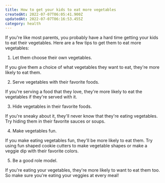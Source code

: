 ```yaml
---
title: How to get your kids to eat more vegetables
createdAt: 2022-07-07T06:05:41.900Z
updatedAt: 2022-07-07T06:16:53.455Z
category: health
---
```


If you're like most parents, you probably have a hard time getting your kids to eat their vegetables. Here are a few tips to get them to eat more vegetables:

1. Let them choose their own vegetables.

If you give them a choice of what vegetables they want to eat, they're more likely to eat them.

2. Serve vegetables with their favorite foods.

If you're serving a food that they love, they're more likely to eat the vegetables if they're served with it.

3. Hide vegetables in their favorite foods.

If you're sneaky about it, they'll never know that they're eating vegetables. Try hiding them in their favorite sauces or soups.

4. Make vegetables fun.

If you make eating vegetables fun, they'll be more likely to eat them. Try using fun shaped cookie cutters to make vegetable shapes or make a veggie dip with their favorite colors.

5. Be a good role model.

If you're eating your vegetables, they're more likely to want to eat them too. So make sure you're eating your veggies at every meal!
